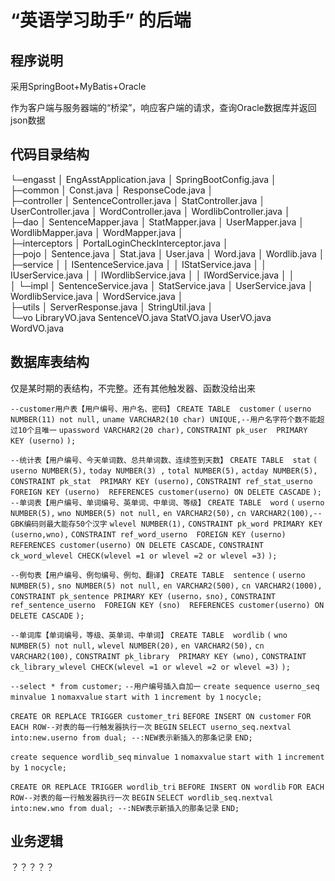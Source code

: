 # “英语学习助手” 的后端

## 程序说明

采用SpringBoot+MyBatis+Oracle

作为客户端与服务器端的“桥梁”，响应客户端的请求，查询Oracle数据库并返回json数据

## 代码目录结构

└─engasst
    │  EngAsstApplication.java
    │  SpringBootConfig.java
    │  
    ├─common
    │      Const.java
    │      ResponseCode.java
    │      
    ├─controller
    │      SentenceController.java
    │      StatController.java
    │      UserController.java
    │      WordController.java
    │      WordlibController.java
    │      
    ├─dao
    │      SentenceMapper.java
    │      StatMapper.java
    │      UserMapper.java
    │      WordlibMapper.java
    │      WordMapper.java
    │      
    ├─interceptors
    │      PortalLoginCheckInterceptor.java
    │      
    ├─pojo
    │      Sentence.java
    │      Stat.java
    │      User.java
    │      Word.java
    │      Wordlib.java
    │      
    ├─service
    │  │  ISentenceService.java
    │  │  IStatService.java
    │  │  IUserService.java
    │  │  IWordlibService.java
    │  │  IWordService.java
    │  │  
    │  └─impl
    │          SentenceService.java
    │          StatService.java
    │          UserService.java
    │          WordlibService.java
    │          WordService.java
    │          
    ├─utils
    │      ServerResponse.java
    │      StringUtil.java
    │      
    └─vo
            LibraryVO.java
            SentenceVO.java
            StatVO.java
            UserVO.java
            WordVO.java

## 数据库表结构

仅是某时期的表结构，不完整。还有其他触发器、函数没给出来

`--customer用户表【用户编号、用户名、密码】`
 `CREATE TABLE  customer`
 `(`
  `userno NUMBER(11) not null,`
  `uname VARCHAR2(10 char) UNIQUE,--用户名字符个数不能超过10个且唯一`
  `upassword VARCHAR2(20 char),`
  `CONSTRAINT pk_user  PRIMARY KEY (userno)`
  `);` 

`--统计表【用户编号、今天单词数、总共单词数、连续签到天数】`
 `CREATE TABLE  stat`
 `(`
  `userno NUMBER(5),`
  `today NUMBER(3) ,`
  `total NUMBER(5),`
  `actday NUMBER(5),`
  `CONSTRAINT pk_stat  PRIMARY KEY (userno),`
  `CONSTRAINT ref_stat_userno  FOREIGN KEY (userno)  REFERENCES customer(userno) ON DELETE CASCADE`
  `);`
`--单词表【用户编号、单词编号、英单词、中单词、等级】`
 `CREATE TABLE  word`
 `(`
  `userno NUMBER(5),`
  `wno NUMBER(5) not null,`
  `en VARCHAR2(50),`
  `cn VARCHAR2(100),--GBK编码则最大能存50个汉字`
  `wlevel NUMBER(1),`
  `CONSTRAINT pk_word PRIMARY KEY (userno,wno),`
  `CONSTRAINT ref_word_userno  FOREIGN KEY (userno)  REFERENCES customer(userno) ON DELETE CASCADE,`
  `CONSTRAINT  ck_word_wlevel CHECK(wlevel =1 or wlevel =2 or wlevel =3)`
  `);`

`--例句表【用户编号、例句编号、例句、翻译】`
 `CREATE TABLE  sentence`
 `(`
  `userno NUMBER(5),`
  `sno NUMBER(5) not null,`
  `en VARCHAR2(500),`
  `cn VARCHAR2(1000),`
  `CONSTRAINT pk_sentence PRIMARY KEY (userno，sno),`
  `CONSTRAINT ref_sentence_userno  FOREIGN KEY (sno)  REFERENCES customer(userno) ON DELETE CASCADE`
  `);`

`--单词库【单词编号，等级、英单词、中单词】`
 `CREATE TABLE  wordlib`
 `(`
  `wno NUMBER(5) not null,`
  `wlevel NUMBER(20),`
  `en VARCHAR2(50),`
  `cn VARCHAR2(100),`
  `CONSTRAINT pk_library  PRIMARY KEY (wno),`
  `CONSTRAINT ck_library_wlevel CHECK(wlevel =1 or wlevel =2 or wlevel =3)`
  `);`

`--select * from customer;`
`--用户编号插入自加一`
`create sequence userno_seq`
  `minvalue 1`
  `nomaxvalue`
  `start with 1`
  `increment by 1`
  `nocycle;`

`CREATE OR REPLACE TRIGGER customer_tri`
 `BEFORE INSERT ON customer`
 `FOR EACH ROW--对表的每一行触发器执行一次`
`BEGIN`
 `SELECT userno_seq.nextval into:new.userno from dual; --:NEW表示新插入的那条记录`
`END;`

`create sequence wordlib_seq`
  `minvalue 1`
  `nomaxvalue`
  `start with 1`
  `increment by 1`
  `nocycle;`

`CREATE OR REPLACE TRIGGER wordlib_tri`
 `BEFORE INSERT ON wordlib`
 `FOR EACH ROW--对表的每一行触发器执行一次`
`BEGIN`
 `SELECT wordlib_seq.nextval into:new.wno from dual; --:NEW表示新插入的那条记录`
`END;`

## 业务逻辑

？？？？？

